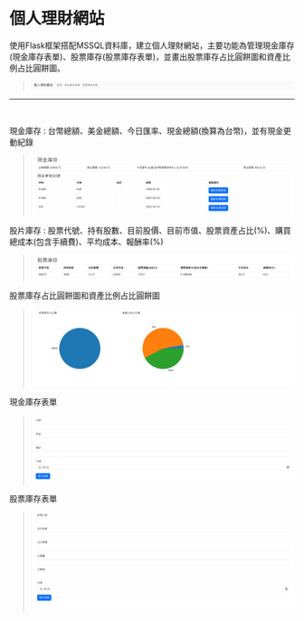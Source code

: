 # 個人理財網站
使用Flask框架搭配MSSQL資料庫，建立個人理財網站，主要功能為管理現金庫存(現金庫存表單)、股票庫存(股票庫存表單)，並畫出股票庫存占比圓餅圖和資產比例占比圓餅圖。  
>![](https://github.com/sujamie/Personal-Finance-Website/blob/main/%E5%80%8B%E4%BA%BA%E7%90%86%E8%B2%A1%E7%B6%B2%E7%AB%99.png)
<hr><br>

現金庫存 : 台幣總額、美金總額、今日匯率、現金總額(換算為台幣)，並有現金更動紀錄  
>![](https://github.com/sujamie/Personal-Finance-Website/blob/main/%E7%8F%BE%E9%87%91%E5%BA%AB%E5%AD%98.png)

股片庫存 : 股票代號、持有股數、目前股價、目前市值、股票資產占比(%)、購買總成本(包含手續費)、平均成本、報酬率(%)
>![](https://github.com/sujamie/Personal-Finance-Website/blob/main/%E8%82%A1%E7%A5%A8%E5%BA%AB%E5%AD%98.png)

股票庫存占比圓餅圖和資產比例占比圓餅圖
>![](https://github.com/sujamie/Personal-Finance-Website/blob/main/%E5%9C%93%E9%A4%85%E5%9C%96.png)

現金庫存表單
>![](https://github.com/sujamie/Personal-Finance-Website/blob/main/%E7%8F%BE%E9%87%91%E5%BA%AB%E5%AD%98%E8%A1%A8%E5%96%AE.png)

股票庫存表單
>![](https://github.com/sujamie/Personal-Finance-Website/blob/main/%E8%82%A1%E7%A5%A8%E5%BA%AB%E5%AD%98%E8%A1%A8%E5%96%AE.png)
